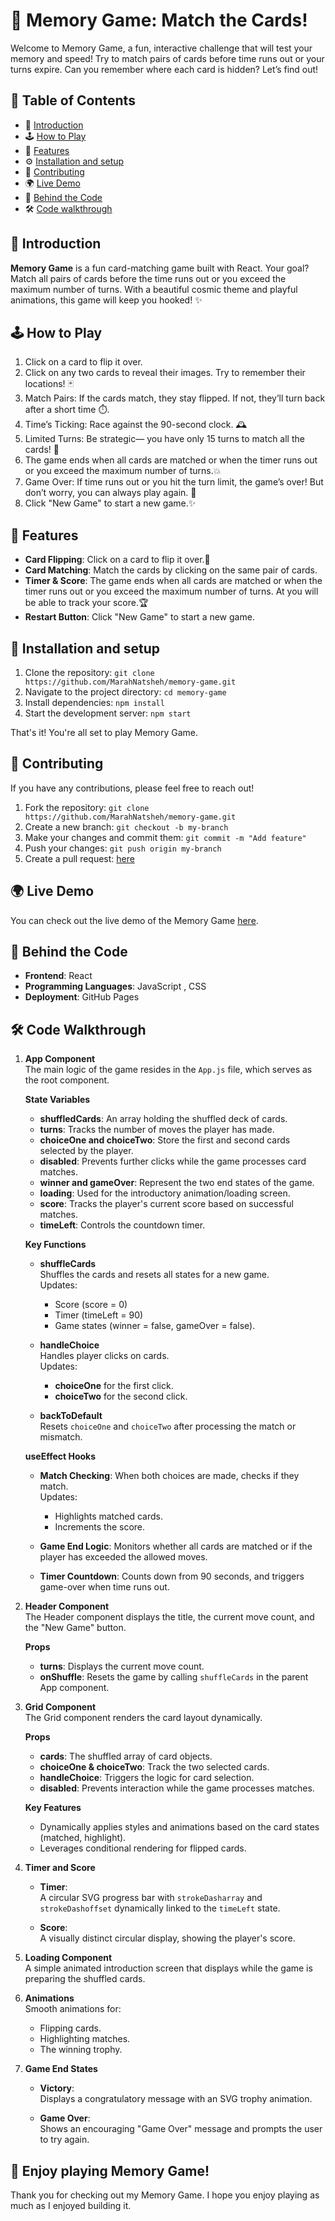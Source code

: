 # 🧠 Memory Game: Match the Cards!

Welcome to Memory Game, a fun, interactive challenge that will test your memory and speed! Try to match pairs of cards before time runs out or your turns expire. Can you remember where each card is hidden? Let’s find out!

## 📜 Table of Contents

- 🌟 [Introduction](#-introduction) 
- 🕹️ [How to Play](#-how-to-play)
- 🎨 [Features](#-features)
- ⚙️ [Installation and setup](#-installation-and-setup)
- 🤝 [Contributing](#-contributing)
- 🌍 [Live Demo](#-live-demo)
- 🧩 [Behind the Code](#-behind-the-code)
- 🛠 [Code walkthrough](#-code-walkthrough)

## 🌟 Introduction

**Memory Game** is a fun card-matching game built with React. Your goal? Match all pairs of cards before the time runs out or you exceed the maximum number of turns. With a beautiful cosmic theme and playful animations, this game will keep you hooked! ✨


## 🕹️ How to Play

1. Click on a card to flip it over.
2. Click on any two cards to reveal their images. Try to remember their locations! 🃏
3. Match Pairs: If the cards match, they stay flipped. If not, they’ll turn back after a short time ⏱️.
4. Time’s Ticking: Race against the 90-second clock. 🕰️
5. Limited Turns: Be strategic— you have only 15 turns to match all the cards! 🔢
6. The game ends when all cards are matched or when the timer runs out or you exceed the maximum number of turns.💥
7. Game Over: If time runs out or you hit the turn limit, the game’s over! But don’t worry, you can always play again. 🔄
8. Click "New Game" to start a new game.✨

## 🎨 Features

- **Card Flipping**: Click on a card to flip it over.🌌
- **Card Matching**: Match the cards by clicking on the same pair of cards.
- **Timer & Score**: The game ends when all cards are matched or when the timer runs out or you exceed the maximum number of turns. At you will be able to track your score.🏆
- **Restart Button**: Click "New Game" to start a new game.


## 🔧 Installation and setup

1. Clone the repository: `git clone https://github.com/MarahNatsheh/memory-game.git`
2. Navigate to the project directory: `cd memory-game`
3. Install dependencies: `npm install`
4. Start the development server: `npm start`

That's it! You're all set to play Memory Game.


## 🤝 Contributing

If you have any contributions, please feel free to reach out!
1. Fork the repository: `git clone https://github.com/MarahNatsheh/memory-game.git`
2. Create a new branch: `git checkout -b my-branch`
3. Make your changes and commit them: `git commit -m "Add feature"`
4. Push your changes: `git push origin my-branch`
5. Create a pull request: [here](https://github.com/MarahNatsheh/memory-game/pulls)

## 🌍 Live Demo

You can check out the live demo of the Memory Game [here](https://marahnatsheh.github.io/memory-game/).

## 🧩 Behind the Code

- **Frontend**: React
- **Programming Languages**: JavaScript , CSS
- **Deployment**: GitHub Pages

## 🛠 Code Walkthrough
1. **App Component**  
   The main logic of the game resides in the `App.js` file, which serves as the root component.

   **State Variables**  
   - **shuffledCards**: An array holding the shuffled deck of cards.
   - **turns**: Tracks the number of moves the player has made.
   - **choiceOne and choiceTwo**: Store the first and second cards selected by the player.
   - **disabled**: Prevents further clicks while the game processes card matches.
   - **winner and gameOver**: Represent the two end states of the game.
   - **loading**: Used for the introductory animation/loading screen.
   - **score**: Tracks the player's current score based on successful matches.
   - **timeLeft**: Controls the countdown timer.

   **Key Functions**  
   - **shuffleCards**  
     Shuffles the cards and resets all states for a new game.  
     Updates:  
     - Score (score = 0)  
     - Timer (timeLeft = 90)  
     - Game states (winner = false, gameOver = false).

   - **handleChoice**  
     Handles player clicks on cards.  
     Updates:  
     - **choiceOne** for the first click.  
     - **choiceTwo** for the second click.

   - **backToDefault**  
     Resets `choiceOne` and `choiceTwo` after processing the match or mismatch.

   **useEffect Hooks**  
   - **Match Checking**: When both choices are made, checks if they match.  
     Updates:  
     - Highlights matched cards.  
     - Increments the score.

   - **Game End Logic**: Monitors whether all cards are matched or if the player has exceeded the allowed moves.

   - **Timer Countdown**: Counts down from 90 seconds, and triggers game-over when time runs out.

2. **Header Component**  
   The Header component displays the title, the current move count, and the "New Game" button.

   **Props**  
   - **turns**: Displays the current move count.  
   - **onShuffle**: Resets the game by calling `shuffleCards` in the parent App component.

3. **Grid Component**  
   The Grid component renders the card layout dynamically.

   **Props**  
   - **cards**: The shuffled array of card objects.  
   - **choiceOne & choiceTwo**: Track the two selected cards.  
   - **handleChoice**: Triggers the logic for card selection.  
   - **disabled**: Prevents interaction while the game processes matches.

   **Key Features**  
   - Dynamically applies styles and animations based on the card states (matched, highlight).
   - Leverages conditional rendering for flipped cards.

4. **Timer and Score**  
   - **Timer**:  
     A circular SVG progress bar with `strokeDasharray` and `strokeDashoffset` dynamically linked to the `timeLeft` state.

   - **Score**:  
     A visually distinct circular display, showing the player's score.

5. **Loading Component**  
   A simple animated introduction screen that displays while the game is preparing the shuffled cards.

6. **Animations**  
   Smooth animations for:  
   - Flipping cards.  
   - Highlighting matches.  
   - The winning trophy.

7. **Game End States**  
   - **Victory**:  
     Displays a congratulatory message with an SVG trophy animation.  

   - **Game Over**:  
     Shows an encouraging "Game Over" message and prompts the user to try again.


## 🎉 Enjoy playing Memory Game!
Thank you for checking out my Memory Game. I hope you enjoy playing as much as I enjoyed building it.

